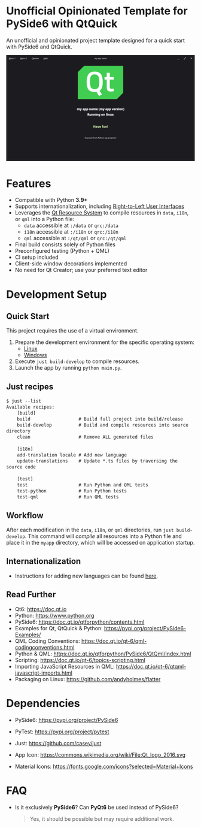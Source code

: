 # Unofficial Opinionated Template for PySide6 with QtQuick

An unofficial and opinionated project template designed for a quick start with PySide6 and QtQuick.

![screenshot](docs/picture.png)

# Features

- Compatible with Python **3.9+**
- Supports internationalization,
  including [Right-to-Left User Interfaces](https://doc.qt.io/qt-6/qtquick-positioning-righttoleft.html)
- Leverages the [Qt Resource System](https://doc.qt.io/qt-6/resources.html) to compile resources in `data`, `i18n`, or
  `qml` into a Python file:
  - `data` accessible at `:/data` or `qrc:/data`
  - `i18n` accessible at `:/i18n` or `qrc:/i18n`
  - `qml` accessible at `:/qt/qml` or `qrc:/qt/qml`
- Final build consists solely of Python files
- Preconfigured testing (Python + QML)
- CI setup included
- Client-side window decorations implemented
- No need for Qt Creator; use your preferred text editor

# Development Setup

## Quick Start

This project requires the use of a virtual environment.

1. Prepare the development environment for the specific operating system:
   - [Linux](docs/dev-setup-linux.md)
   - [Windows](docs/dev-setup-windows.md)
2. Execute `just build-develop` to compile resources.
3. Launch the app by running `python main.py`.

## Just recipes

```just
$ just --list
Available recipes:
    [build]
    build                  # Build full project into build/release
    build-develop          # Build and compile resources into source directory
    clean                  # Remove ALL generated files

    [i18n]
    add-translation locale # Add new language
    update-translations    # Update *.ts files by traversing the source code

    [test]
    test                   # Run Python and QML tests
    test-python            # Run Python tests
    test-qml               # Run QML tests
```

## Workflow

After each modification in the `data`, `i18n`, or `qml` directories, run `just build-develop`.
This command will _compile_ all resources into a Python file and place it in the `myapp` directory,
which will be accessed on application startup.

## Internationalization

- Instructions for adding new languages can be found [here](docs/internationalization.md).

## Read Further

- Qt6: https://doc.qt.io
- Python: https://www.python.org
- PySide6: https://doc.qt.io/qtforpython/contents.html
- Examples for Qt, QtQuick & Python: https://pypi.org/project/PySide6-Examples/
- QML Coding Conventions: https://doc.qt.io/qt-6/qml-codingconventions.html
- Python & QML: https://doc.qt.io/qtforpython/PySide6/QtQml/index.html
- Scripting: https://doc.qt.io/qt-6/topics-scripting.html
- Importing JavaScript Resources in QML: https://doc.qt.io/qt-6/qtqml-javascript-imports.html
- Packaging on Linux: https://github.com/andyholmes/flatter

# Dependencies

- PySide6: https://pypi.org/project/PySide6
- PyTest: https://pypi.org/project/pytest
- Just: https://github.com/casey/just

- App Icon: https://commons.wikimedia.org/wiki/File:Qt_logo_2016.svg
- Material Icons: https://fonts.google.com/icons?selected=Material+Icons

# FAQ

- Is it exclusively **PySide6**? Can **PyQt6** be used instead of PySide6?
  > Yes, it should be possible but may require additional work.
